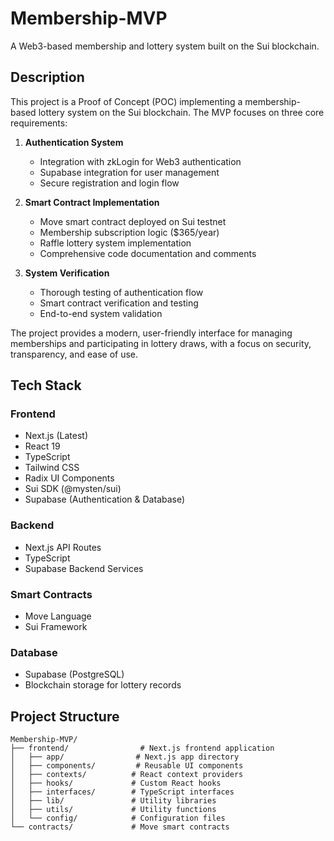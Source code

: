 # Membership-MVP

A Web3-based membership and lottery system built on the Sui blockchain.

## Description

This project is a Proof of Concept (POC) implementing a membership-based lottery system on the Sui blockchain. The MVP focuses on three core requirements:

1. **Authentication System**
   - Integration with zkLogin for Web3 authentication
   - Supabase integration for user management
   - Secure registration and login flow

2. **Smart Contract Implementation**
   - Move smart contract deployed on Sui testnet
   - Membership subscription logic ($365/year)
   - Raffle lottery system implementation
   - Comprehensive code documentation and comments

3. **System Verification**
   - Thorough testing of authentication flow
   - Smart contract verification and testing
   - End-to-end system validation

The project provides a modern, user-friendly interface for managing memberships and participating in lottery draws, with a focus on security, transparency, and ease of use.

## Tech Stack

### Frontend
- Next.js (Latest)
- React 19
- TypeScript
- Tailwind CSS
- Radix UI Components
- Sui SDK (@mysten/sui)
- Supabase (Authentication & Database)

### Backend
- Next.js API Routes
- TypeScript
- Supabase Backend Services

### Smart Contracts
- Move Language
- Sui Framework

### Database
- Supabase (PostgreSQL)
- Blockchain storage for lottery records

## Project Structure

```
Membership-MVP/
├── frontend/                # Next.js frontend application
│   ├── app/                # Next.js app directory
│   ├── components/         # Reusable UI components
│   ├── contexts/          # React context providers
│   ├── hooks/             # Custom React hooks
│   ├── interfaces/        # TypeScript interfaces
│   ├── lib/               # Utility libraries
│   ├── utils/             # Utility functions
│   └── config/            # Configuration files
└── contracts/             # Move smart contracts
```